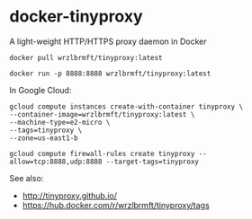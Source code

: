 # docker-tinyproxy

A light-weight HTTP/HTTPS proxy daemon in Docker

```
docker pull wrzlbrmft/tinyproxy:latest
```

```
docker run -p 8888:8888 wrzlbrmft/tinyproxy:latest
```

In Google Cloud:

```
gcloud compute instances create-with-container tinyproxy \
--container-image=wrzlbrmft/tinyproxy:latest \
--machine-type=e2-micro \
--tags=tinyproxy \
--zone=us-east1-b
```

```
gcloud compute firewall-rules create tinyproxy --allow=tcp:8888,udp:8888 --target-tags=tinyproxy
```

See also:

  * http://tinyproxy.github.io/
  * https://hub.docker.com/r/wrzlbrmft/tinyproxy/tags
